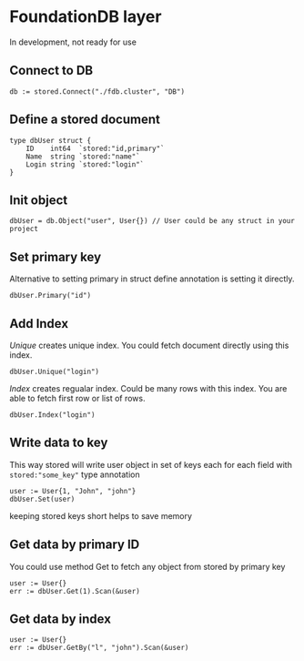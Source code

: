 # FoundationDB layer
In development, not ready for use

## Connect to DB
```
db := stored.Connect("./fdb.cluster", "DB")
```

## Define a stored document
```
type dbUser struct {
	ID    int64  `stored:"id,primary"`
	Name  string `stored:"name"`
	Login string `stored:"login"`
}
```

## Init object
```
dbUser = db.Object("user", User{}) // User could be any struct in your project
```

## Set primary key
Alternative to setting primary in struct define annotation is setting it directly.
```
dbUser.Primary("id")
```

## Add Index
*Unique* creates unique index. You could fetch document directly using this index.
```
dbUser.Unique("login")
```
*Index* creates regualar index. Could be many rows with this index. You are able to fetch first row or list of rows.
```
dbUser.Index("login")
```

## Write data to key
This way stored will write user object in set of keys each for each field with `stored:"some_key"` type annotation
```
user := User{1, "John", "john"}
dbUser.Set(user)
```
keeping stored keys short helps to save memory

## Get data by primary ID
You could use method Get to fetch any object from stored by primary key
```
user := User{}
err := dbUser.Get(1).Scan(&user)
```

## Get data by index
```
user := User{}
err := dbUser.GetBy("l", "john").Scan(&user)
```

